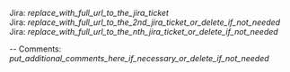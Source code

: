 Jira: _replace_with_full_url_to_the_jira_ticket_\
Jira: _replace_with_full_url_to_the_2nd_jira_ticket_or_delete_if_not_needed_\
Jira: _replace_with_full_url_to_the_nth_jira_ticket_or_delete_if_not_needed_

--
Comments: _put_additional_comments_here_if_necessary_or_delete_if_not_needed_
